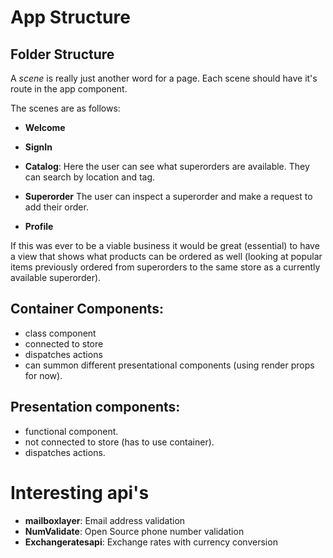 # App Structure







## Folder Structure

A *scene* is really just another word for a page. Each scene should have it's route in the app component.

The scenes are as follows:

* **Welcome**
* **SignIn**
* **Catalog**: Here the user can see what superorders are available. They can search by location and tag.

    <!-- * SuperorderContainer rendering a SuperorderSummary. -->

* **Superorder**
    The user can inspect a superorder and make a request to add their order.
* **Profile**




If this was ever to be a viable business it would be great (essential) to have a view that shows what products can be ordered as well (looking at popular items previously ordered from superorders to the same store as a currently available superorder).


## Container Components:

- class component
- connected to store
- dispatches actions
- can summon different presentational components (using render props for now).

## Presentation components:

- functional component.
- not connected to store (has to use container).
- dispatches actions.

# Interesting api's

- **mailboxlayer**: Email address validation
- **NumValidate**: Open Source phone number validation
- **Exchangeratesapi**: Exchange rates with currency conversion

